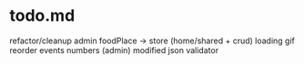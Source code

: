 # todo.md

refactor/cleanup admin
foodPlace -> store (home/shared + crud)
loading gif
reorder events numbers (admin)
modified
json validator
